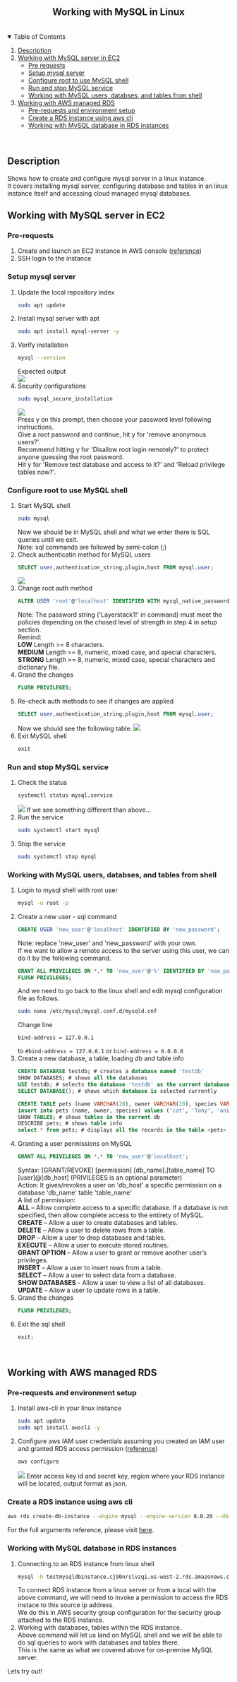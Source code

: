 <br />
<p align="center">
  <h2 align="center">Working with MySQL in Linux</h2>
</p>


<!-- TABLE OF CONTENTS -->
<br/>
<details open="open">
  <summary>Table of Contents</summary>
  <ol>
    <li>
      <a href="#description">Description</a>
    </li>
    <li>
      <a href="#working-with-mysql-server-in-ec2">Working with MySQL server in EC2</a>
      <ul>
        <li><a href="#pre-requests">Pre requests</a></li>
        <li><a href="#setup-mysql-server">Setup mysql server</a></li>
        <li><a href="#configure-root-to-use-mysql-shell">Configure root to use MySQL shell</a></li>
        <li><a href="#run-and-stop-mysql-service">Run and stop MySQL service</a></li>
        <li><a href="#working-with-mysql-users-databses-and-tables-from-shell">Working with MySQL users, databses, and tables from shell</a></li>
      </ul>
    </li>
    <li>
      <a href="#working-with-aws-managed-rds">Working with AWS managed RDS</a>
      <ul>
        <li><a href="#pre-requests-and-environment-setup">Pre-requests and environment setup</a></li>
        <li><a href="#create-a-rds-instance-using-aws-cli">Create a RDS instance using aws cli</a></li>
        <li><a href="#working-with-mysql-database-in-rds-instances">Working with MySQL database in RDS instances</a></li>
      </ul>
    </li>
  </ol>
</details>
<br/>

## Description

Shows how to create and configure mysql server in a linux instance. <br/>
It covers installing mysql server, configuring database and tables in an linux instance itself and accessing cloud managed mysql databases.

## Working with MySQL server in EC2


### Pre-requests

1. Create and launch an EC2 instance in AWS console ([reference](https://us-west-2.console.aws.amazon.com/ec2/v2/home?region=us-west-2#LaunchInstanceWizard:))
2. SSH login to the instance


### Setup mysql server

1. Update the local repository index
   ```sh
   sudo apt update
   ```
2. Install mysql server with apt
   ```sh
   sudo apt install mysql-server -y
   ```
3. Verify installation
   ```sh
   mysql --version
   ```
   Expected output <br/>
   <img src="https://i.imgur.com/AqKqvd4.jpg"></img>
4. Security configurations
   ```sh
   sudo mysql_secure_installation
   ```
   <img src="https://i.imgur.com/SGvS339.jpg"></img><br/>
   Press y on this prompt, then choose your password level following instructions.<br/>
   Give a root password and continue, hit y for 'remove anonymous users?'.<br/>
   Recommend hitting y for 'Disallow root login remotely?' to protect anyone guessing the root password.<br/>
   Hit y for 'Remove test database and access to it?' and 'Reload privilege tables now?'.<br/>


### Configure root to use MySQL shell

1. Start MySQL shell
   ```sh
   sudo mysql
   ```
   Now we should be in MySQL shell and what we enter there is SQL queries until we exit.<br/>
   Note: sql commands are followed by semi-colon (;)
2. Check authenticatin method for MySQL users
   ```sql
   SELECT user,authentication_string,plugin,host FROM mysql.user;
   ```
   <img src="https://i.imgur.com/ZATsYQ0.jpg"></img>
3. Change root auth method
   ```sql
   ALTER USER 'root'@'localhost' IDENTIFIED WITH mysql_native_password BY 'Layerstack1!';
   ```
   Note: The password string ('Layerstack1!' in command) must meet the policies depending on the chosed level of strength in step 4 in setup section.<br/>
   Remind:<br/>
   <strong>LOW</strong> Length >= 8 characters.<br/>
   <strong>MEDIUM</strong> Length >= 8, numeric, mixed case, and special characters.<br/>
   <strong>STRONG</strong> Length >= 8, numeric, mixed case, special characters and dictionary file.<br/>
4. Grand the changes
   ```sql
   FLUSH PRIVILEGES;
   ```
5. Re-check auth methods to see if changes are applied
   ```sql
   SELECT user,authentication_string,plugin,host FROM mysql.user;
   ```
   Now we should see the following table.
   <img src="https://i.imgur.com/SsvkgVi.jpg"></img>
6. Exit MySQL shell
   ```sql
   exit
   ```


### Run and stop MySQL service

1. Check the status
   ```sh
   systemctl status mysql.service
   ```
   <img src="https://i.imgur.com/c7vCn6C.png"></img>
   If we see something different than above...
2. Run the service
   ```sh
   sudo systemctl start mysql
   ```
3. Stop the service
   ```sh
   sudo systemctl stop mysql
   ```


### Working with MySQL users, databses, and tables from shell

1. Login to mysql shell with root user
   ```sh
   mysql -u root -p
   ```
2. Create a new user - sql command
   ```sql
   CREATE USER 'new_user'@'localhost' IDENTIFIED BY 'new_password';
   ```
   Note: replace 'new_user' and 'new_password' with your own.<br/>
   If we want to allow a remote access to the server using this user, we can do it by the following command.
   ```sql
   GRANT ALL PRIVILEGES ON *.* TO 'new_user'@'%' IDENTIFIED BY 'new_password' WITH GRANT OPTION;
   FLUSH PRIVILEGES;
   ```
   And we need to go back to the linux shell and edit mysql configuration file as follows.
   ```sh
   sudo nano /etc/mysql/mysql.conf.d/mysqld.cnf
   ```
   Change line
   ```
   bind-address = 127.0.0.1
   ```
   to
   ```#bind-address = 127.0.0.1``` or ```bind-address = 0.0.0.0```
3. Create a new database, a table, loading db and table info
   ```sql
   CREATE DATABASE testdb; # creates a database named 'testdb'
   SHOW DATABASES; # shows all the databases
   USE testdb; # selects the database 'testdb' as the current database
   SELECT DATABASE(); # shows which database is selected currently
   
   CREATE TABLE pets (name VARCHAR(20), owner VARCHAR(20), species VARCHAR(20), sex CHAR(1), birth DATE, death DATE); # creates a table 'pets' within the selected db
   insert into pets (name, owner, species) values ('cat', 'Tony', 'animal'); # inserts a record in a table
   SHOW TABLES; # shows tables in the current db
   DESCRIBE pets; # shows table info
   select * from pets; # displays all the records in the table <pets>
   ```
4. Granting a user permissions on MySQL
   ```sql
   GRANT ALL PRIVILEGES ON *.* TO 'new_user'@'localhost';
   ```
   Syntax: [GRANT/REVOKE] [permission] [db_name].[table_name] TO [user]@[db_host] (PRIVILEGES is an optional parameter)<br/>
   Action: It gives/revokes a user on 'db_host' a specific permission on a database 'db_name' table 'table_name'<br/>
   A list of permission:<br/>
    <strong>ALL</strong> – Allow complete access to a specific database. If a database is not specified, then allow complete access to the entirety of MySQL.<br/>
    <strong>CREATE</strong> – Allow a user to create databases and tables.<br/>
    <strong>DELETE</strong> – Allow a user to delete rows from a table.<br/>
    <strong>DROP</strong> – Allow a user to drop databases and tables.<br/>
    <strong>EXECUTE</strong> – Allow a user to execute stored routines.<br/>
    <strong>GRANT OPTION</strong> – Allow a user to grant or remove another user’s privileges.<br/>
    <strong>INSERT</strong> – Allow a user to insert rows from a table.<br/>
    <strong>SELECT</strong> – Allow a user to select data from a database.<br/>
    <strong>SHOW DATABASES</strong> - Allow a user to view a list of all databases.<br/>
    <strong>UPDATE</strong> – Allow a user to update rows in a table.<br/>
5. Grand the changes
   ```sql
   FLUSH PRIVILEGES;
   ```
6. Exit the sql shell
   ```sql
   exit;
   ```
<br/>

## Working with AWS managed RDS

### Pre-requests and environment setup

1. Install aws-cli in your linux instance
   ```sh
   sudo apt update
   sudo apt install awscli -y
   ```
2. Configure aws IAM user credentials assuming you created an IAM user and granted RDS access permission ([reference](https://docs.aws.amazon.com/IAM/latest/UserGuide/id_users_create.html#id_users_create_console))
   ```sh
   aws configure
   ```
   <img src="https://i.imgur.com/DPpag3q.jpg"></img>
   Enter access key id and secret key, region where your RDS instance will be located, output format as json.<br/>

### Create a RDS instance using aws cli

   ```sh
   aws rds create-db-instance --engine mysql --engine-version 8.0.20 --db-instance-identifier testmysqldbinstance --allocated-storage 20 --db-instance-class db.t2.micro --master-username admin --master-user-password Adminpassword1! --backup-retention-period 0 --storage-type standard --port 3306 --publicly-accessible
   ```
   For the full arguments reference, please visit [here](https://docs.aws.amazon.com/cli/latest/reference/rds/create-db-instance.html?highlight=performance%20insights).

### Working with MySQL database in RDS instances

1. Connecting to an RDS instance from linux shell
   ```sh
   mysql -h testmysqldbinstance.cj90nrslvzqi.us-west-2.rds.amazonaws.com -P 3306 -u admin -p
   ```
   To connect RDS instance from a linux server or from a local with the above command, we will need to invoke a permission to access the RDS instace to this source ip address.<br/>
   We do this in AWS security group configuration for the security group attached to the RDS instance.
2. Working with databases, tables within the RDS instance.<br/>
   Above command will let us land on MySQL shell and we will be able to do sql queries to work with databases and tables there.<br/>
   This is the same as what we covered above for on-premise MySQL server.<br/>

Lets try out!
